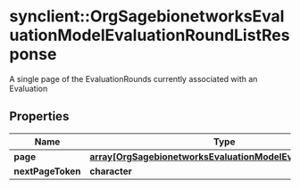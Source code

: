 # synclient::OrgSagebionetworksEvaluationModelEvaluationRoundListResponse

A single page of the EvaluationRounds currently associated with an Evaluation

## Properties
Name | Type | Description | Notes
------------ | ------------- | ------------- | -------------
**page** | [**array[OrgSagebionetworksEvaluationModelEvaluationRound]**](org.sagebionetworks.evaluation.model.EvaluationRound.md) |  | [optional] 
**nextPageToken** | **character** |  | [optional] 



